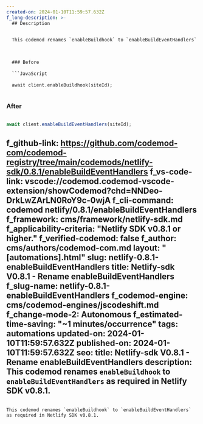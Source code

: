 ```yaml
---
created-on: 2024-01-10T11:59:57.632Z
f_long-description: >-
  ## Description
  

  This codemod renames `enableBuildhook` to `enableBuildEventHandlers` as required in Netlify SDK v0.8.1.
  

  
  ### Before
  
  ```JavaScript
  
  await client.enableBuildhook(siteId);
  
  ```
  
  ### After
  
  ```JavaScript
  
  await client.enableBuildEventHandlers(siteId);
  
  ```
f_github-link: https://github.com/codemod-com/codemod-registry/tree/main/codemods/netlify-sdk/0.8.1/enableBuildEventHandlers
f_vs-code-link: vscode://codemod.codemod-vscode-extension/showCodemod?chd=NNDeo-DrkLwZArLN0RoY9c-0wjA
f_cli-command: codemod netlify/0.8.1/enableBuildEventHandlers
f_framework: cms/framework/netlify-sdk.md
f_applicability-criteria: "Netlify SDK v0.8.1 or higher."
f_verified-codemod: false
f_author: cms/authors/codemod-com.md
layout: "[automations].html"
slug: netlify-0.8.1-enableBuildEventHandlers
title: Netlify-sdk V0.8.1 - Rename enableBuildEventHandlers
f_slug-name: netlify-0.8.1-enableBuildEventHandlers
f_codemod-engine: cms/codemod-engines/jscodeshift.md
f_change-mode-2: Autonomous
f_estimated-time-saving: "~1 minutes/occurrence"
tags: automations
updated-on: 2024-01-10T11:59:57.632Z
published-on: 2024-01-10T11:59:57.632Z
seo:
  title: Netlify-sdk V0.8.1 - Rename enableBuildEventHandlers
  description: This codemod renames `enableBuildhook` to `enableBuildEventHandlers` as required in Netlify SDK v0.8.1.
---
```

This codemod renames `enableBuildhook` to `enableBuildEventHandlers` as required in Netlify SDK v0.8.1.